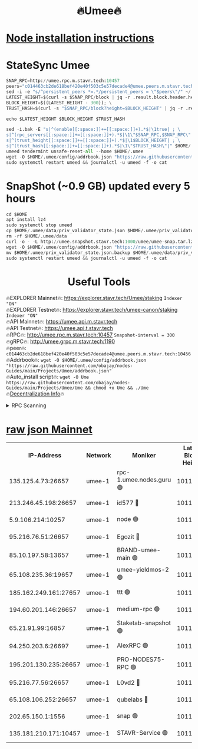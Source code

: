 <h1 align="center"> 🔥Umee🔥</h1>


[Node installation instructions](https://github.com/obajay/nodes-Guides/tree/main/Projects/Umee)
=
# StateSync Umee
```python
SNAP_RPC=http://umee.rpc.m.stavr.tech:10457
peers="c014463cb2de618bef420e40f503c5e57decade4@umee.peers.m.stavr.tech:10456"
sed -i -e "s/^persistent_peers *=.*/persistent_peers = \"$peers\"/" ~/.umee/config/config.toml
LATEST_HEIGHT=$(curl -s $SNAP_RPC/block | jq -r .result.block.header.height); \
BLOCK_HEIGHT=$((LATEST_HEIGHT - 300)); \
TRUST_HASH=$(curl -s "$SNAP_RPC/block?height=$BLOCK_HEIGHT" | jq -r .result.block_id.hash)

echo $LATEST_HEIGHT $BLOCK_HEIGHT $TRUST_HASH

sed -i.bak -E "s|^(enable[[:space:]]+=[[:space:]]+).*$|\1true| ; \
s|^(rpc_servers[[:space:]]+=[[:space:]]+).*$|\1\"$SNAP_RPC,$SNAP_RPC\"| ; \
s|^(trust_height[[:space:]]+=[[:space:]]+).*$|\1$BLOCK_HEIGHT| ; \
s|^(trust_hash[[:space:]]+=[[:space:]]+).*$|\1\"$TRUST_HASH\"|" $HOME/.umee/config/config.toml
umeed tendermint unsafe-reset-all --home $HOME/.umee
wget -O $HOME/.umee/config/addrbook.json "https://raw.githubusercontent.com/obajay/nodes-Guides/main/Projects/Umee/addrbook.json"
sudo systemctl restart umeed && journalctl -u umeed -f -o cat
```
# SnapShot (~0.9 GB) updated every 5 hours
```python
cd $HOME
apt install lz4
sudo systemctl stop umeed
cp $HOME/.umee/data/priv_validator_state.json $HOME/.umee/priv_validator_state.json.backup
rm -rf $HOME/.umee/data
curl -o - -L http://umee.snapshot.stavr.tech:1000/umee/umee-snap.tar.lz4 | lz4 -c -d - | tar -x -C $HOME/.umee --strip-components 2
wget -O $HOME/.umee/config/addrbook.json "https://raw.githubusercontent.com/obajay/nodes-Guides/main/Projects/Umee/addrbook.json"
mv $HOME/.umee/priv_validator_state.json.backup $HOME/.umee/data/priv_validator_state.json
sudo systemctl restart umeed && journalctl -u umeed -f -o cat
```
 <h1 align="center"> Useful Tools</h1>

🔥EXPLORER Mainnet🔥:      https://explorer.stavr.tech/Umee/staking             `Indexer "ON"` \
🔥EXPLORER Testnet🔥:        https://explorer.stavr.tech/umee-canon/staking      `Indexer "ON"` \
🔥API Mainnet🔥:                   https://umee.api.m.stavr.tech \
🔥API Testnet🔥:                     https://umee.api.t.stavr.tech \
🔥RPC🔥:                                   http://umee.rpc.m.stavr.tech:10457                     `Snapshot-interval = 300` \
🔥gRPC🔥:                              http://umee.grpc.m.stavr.tech:1190 \
🔥peer🔥:                     `c014463cb2de618bef420e40f503c5e57decade4@umee.peers.m.stavr.tech:10456` \
🔥Addrbook🔥:    ```wget -O $HOME/.umee/config/addrbook.json "https://raw.githubusercontent.com/obajay/nodes-Guides/main/Projects/Umee/addrbook.json"``` \
🔥Auto_install script🔥: ```wget -O Ume https://raw.githubusercontent.com/obajay/nodes-Guides/main/Projects/Umee/Ume && chmod +x Ume && ./Ume``` \
🔥[Decentralization Info](https://github.com/obajay/StateSync-snapshots/tree/main/Projects/Umee/Decentralization)🔥

<details>
<summary>RPC Scanning</summary>

<h2 align="center"> We scan nodes in real time every 4 hours. And we provide the final result of RPC endpoints.
We cannot influence the operation of these nodes in any way. </h2>


```python
If Voting Power is higher than 0 --> then the Node is a validator of the network and may be subject to attack and be a potential threat to the chain.
```
```python
We marked such validators with a red symbol
```

</details>

[raw json Mainnet](https://rpc-check.umeem.stavr.tech/umeem/rpc-umeem-result.json)
=



<table><tr><th>IP-Address</th><th>Network</th><th>Moniker</th><th>Latest Block Height</th><th>Earliest Block Height</th><th>Catching Up</th><th>Tx Index</th><th>Voting Power</th><th>Scan Time</th></tr><tr><td>135.125.4.73:26657</td><td>umee-1</td><td>rpc-1.umee.nodes.guru 🟢</td><td>10114931</td><td>5167386</td><td>False</td><td>on</td><td>0</td><td>2024-01-13T07:29:23.214552985UTC</td></tr><tr><td>213.246.45.198:26657</td><td>umee-1</td><td>id577 🔴</td><td>10114915</td><td>7100001</td><td>False</td><td>on</td><td>35105587</td><td>2024-01-13T07:27:50.803975726UTC</td></tr><tr><td>5.9.106.214:10257</td><td>umee-1</td><td>node 🟢</td><td>10114926</td><td>7942001</td><td>False</td><td>on</td><td>0</td><td>2024-01-13T07:28:58.018214314UTC</td></tr><tr><td>95.216.76.51:26657</td><td>umee-1</td><td>Egozit 🔴</td><td>10114931</td><td>8262001</td><td>False</td><td>off</td><td>38209317</td><td>2024-01-13T07:29:22.878540351UTC</td></tr><tr><td>85.10.197.58:13657</td><td>umee-1</td><td>BRAND-umee-main 🟢</td><td>10114918</td><td>8427832</td><td>False</td><td>on</td><td>0</td><td>2024-01-13T07:28:08.416907014UTC</td></tr><tr><td>65.108.235.36:19657</td><td>umee-1</td><td>umee-yieldmos-2 🟢</td><td>10114907</td><td>9575548</td><td>False</td><td>on</td><td>0</td><td>2024-01-13T07:27:05.243152241UTC</td></tr><tr><td>185.162.249.161:27657</td><td>umee-1</td><td>ttt 🟢</td><td>10114924</td><td>9733423</td><td>False</td><td>on</td><td>0</td><td>2024-01-13T07:28:42.289895455UTC</td></tr><tr><td>194.60.201.146:26657</td><td>umee-1</td><td>medium-rpc 🟢</td><td>10114916</td><td>9984137</td><td>False</td><td>on</td><td>0</td><td>2024-01-13T07:27:59.339166733UTC</td></tr><tr><td>65.21.91.99:16857</td><td>umee-1</td><td>Staketab-snapshot 🟢</td><td>10114920</td><td>9992001</td><td>False</td><td>off</td><td>0</td><td>2024-01-13T07:28:23.537150997UTC</td></tr><tr><td>94.250.203.6:26697</td><td>umee-1</td><td>AlexRPC 🟢</td><td>10114915</td><td>9998001</td><td>False</td><td>on</td><td>0</td><td>2024-01-13T07:28:04.082019167UTC</td></tr><tr><td>195.201.130.235:26657</td><td>umee-1</td><td>PRO-NODES75-RPC 🟢</td><td>10114926</td><td>10014926</td><td>False</td><td>on</td><td>0</td><td>2024-01-13T07:28:54.810129534UTC</td></tr><tr><td>95.216.77.56:26657</td><td>umee-1</td><td>L0vd2 🔴</td><td>10114934</td><td>10014934</td><td>False</td><td>off</td><td>37341025</td><td>2024-01-13T07:29:42.497594474UTC</td></tr><tr><td>65.108.106.252:26657</td><td>umee-1</td><td>qubelabs 🔴</td><td>10114918</td><td>10042989</td><td>False</td><td>on</td><td>36694392</td><td>2024-01-13T07:28:10.817781251UTC</td></tr><tr><td>202.65.150.1:1556</td><td>umee-1</td><td>snap 🟢</td><td>10114926</td><td>10110320</td><td>False</td><td>on</td><td>0</td><td>2024-01-13T07:28:55.638863005UTC</td></tr><tr><td>135.181.210.171:10457</td><td>umee-1</td><td>STAVR-Service 🟢</td><td>10114932</td><td>10112501</td><td>False</td><td>on</td><td>0</td><td>2024-01-13T07:29:31.844258198UTC</td></tr></table>
